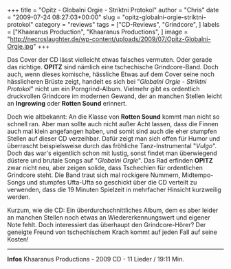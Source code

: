 +++
title = "Opitz - Globalni Orgie - Striktni Protokol"
author = "Chris"
date = "2009-07-24 08:27:03+00:00"
slug = "opitz-globalni-orgie-striktni-protokol"
category = "reviews"
tags = ["CD-Reviews", "Grindcore", ]
labels = ["Khaaranus Production", "Khaaranus Productions", ]
image = "http://necroslaughter.de/wp-content/uploads/2009/07/Opitz-Globalni-Orgie.jpg"
+++

Das Cover der CD lässt vielleicht etwas falsches vermuten. Oder gerade das richtige. **OPITZ** sind nämlich eine tschechische Grindcore-Band. Doch auch, wenn dieses komische, hässliche Etwas auf dem Cover seine noch hässlicheren Brüste zeigt, handelt es sich bei "_Globalni Orgie - Striktni Protokol_" nicht um ein Porngrind-Album. Vielmehr gibt es ordentlich druckvollen Grindcore im modernen Gewand, der an manchen Stellen leicht an **Ingrowing** oder **Rotten Sound** erinnert.

Doch wie altbekannt: An die Klasse von **Rotten Sound** kommt man nicht so schnell ran. Aber man sollte auch nicht außer Acht lassen, dass die Finnen auch mal klein angefangen haben, und somit sind auch die eher stumpfen Stellen auf dieser CD verzeihbar. Dafür zeigt man sich offen für Humor und überrascht beispielsweise durch das fröhliche Tanz-Instrumental "_Vulgo_". Doch das war's eigentlich schon mit lustig, sonst findet man überwiegend düstere und brutale Songs auf "_Globalni Orgie_". Das Rad erfinden **OPITZ** zwar nicht neu, aber zeigen solide, dass Tschechien für ordentlichen Grindcore steht. Die Band traut sich mal rockigere Nummern, Midtempo-Songs und stumpfes Ufta-Ufta so geschickt über die CD verteilt zu verwenden, dass die 19 Minuten Spielzeit in mehrfacher Hinsicht kurzweilig werden.

Kurzum, wie die CD: Ein überdurchschnittliches Album, dem es aber leider an manchen Stellen noch etwas an Wiedererkennungswert und eigener Note fehlt. Doch interessiert das überhaupt den Grindcore-Hörer? Der geneigte Freund von tschechischem Krach kommt auf jeden Fall auf seine Kosten!





---
**Infos**
Khaaranus Productions - 2009
CD - 11 Lieder / 19:11 Min.
